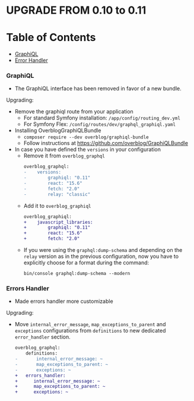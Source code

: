 UPGRADE FROM 0.10 to 0.11
=======================

# Table of Contents

- [GraphiQL](#graphiql)
- [Error Handler](#error-handler)

### GraphiQL

 * The GraphiQL interface has been removed in favor of a new bundle.

  Upgrading:
   - Remove the graphiql route from your application
     - For standard Symfony installation: `/app/config/routing_dev.yml`
     - For Symfony Flex: `/config/routes/dev/graphql_graphiql.yaml`
   - Installing OverblogGraphiQLBundle
     - `composer require --dev overblog/graphiql-bundle`
     - Follow instructions at https://github.com/overblog/GraphiQLBundle
   - In case you have defined the `versions` in your configuration
     - Remove it from `overblog_graphql`
         ```diff
         overblog_graphql:
         -    versions:
         -        graphiql: "0.11"
         -        react: "15.6"
         -        fetch: "2.0"
         -        relay: "classic"
         ```
     - Add it to `overblog_graphiql`
         ```diff
         overblog_graphiql:
         +    javascript_libraries:
         +        graphiql: "0.11"
         +        react: "15.6"
         +        fetch: "2.0"
        ```
     - If you were using the `graphql:dump-schema` and depending on the `relay`
     version as in the previous configuration, now you have to explicitly choose
     for a format during the command:
        ```
        bin/console graphql:dump-schema --modern
        ```

### Errors Handler

  * Made errors handler more customizable

  Upgrading:
   - Move `internal_error_message`, `map_exceptions_to_parent` and `exceptions` configurations
   from `definitions` to new dedicated `error_handler` section.
        ```diff
        overblog_graphql:
            definitions:
        -       internal_error_message: ~
        -       map_exceptions_to_parent: ~
        -       exceptions: ~
        +   errors_handler:
        +      internal_error_message: ~
        +      map_exceptions_to_parent: ~
        +      exceptions: ~
        ```
